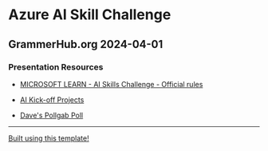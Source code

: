 # Azure AI Skill Challenge

## GrammerHub.org 2024-04-01

### Presentation Resources

- [MICROSOFT LEARN - AI Skills Challenge​ - Official rules](https://www.microsoft.com/en-us/cloudskillschallenge/ai/officialrules/2024?wt.mc_id=aisc24_cloudskillschallenge_webpage_cnl)

- [AI Kick-off Projects](https://learn.microsoft.com/en-us/training/student-hub/)


- [Dave's Pollgab Poll](https://pollgab.com/room/questionsfordave)
---


[Built using this template!](https://github.com/codebytes/marp-slides-template/generate)
